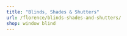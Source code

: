 ```yaml
---
title: "Blinds, Shades & Shutters"
url: /florence/blinds-shades-and-shutters/
shop: window blind
---
```

